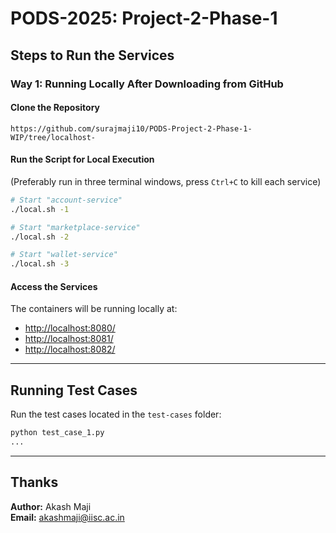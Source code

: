 # PODS-2025: Project-2-Phase-1

## Steps to Run the Services

### Way 1: Running Locally After Downloading from GitHub

#### Clone the Repository
```
https://github.com/surajmaji10/PODS-Project-2-Phase-1-WIP/tree/localhost-
```

#### Run the Script for Local Execution
(Preferably run in three terminal windows, press `Ctrl+C` to kill each service)

```bash
# Start "account-service"
./local.sh -1

# Start "marketplace-service"
./local.sh -2

# Start "wallet-service"
./local.sh -3
```

#### Access the Services
The containers will be running locally at:
- [http://localhost:8080/](http://localhost:8080/)
- [http://localhost:8081/](http://localhost:8081/)
- [http://localhost:8082/](http://localhost:8082/)

---

## Running Test Cases
Run the test cases located in the `test-cases` folder:

```bash
python test_case_1.py
...
```

---

## Thanks
**Author:** Akash Maji  
**Email:** [akashmaji@iisc.ac.in](mailto:akashmaji@iisc.ac.in)

